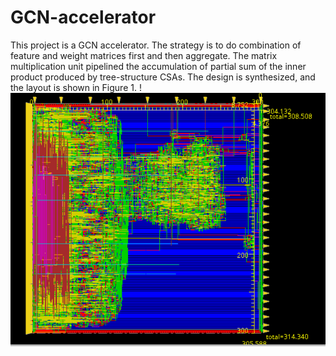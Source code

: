 # GCN-accelerator
This project is a GCN accelerator. The strategy is to do combination of feature and weight matrices first and then aggregate. The matrix multiplication unit pipelined the accumulation of partial sum of the inner product produced by tree-structure CSAs. The design is synthesized, and the layout is shown in Figure 1.
!<img src = https://github.com/Peggy-Gits/GCN-accelerator/blob/main/images/Innovus_Layout.png style = "width:40 px; height: 40 px">
